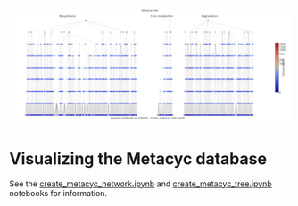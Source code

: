 <p align="left">
  <img src="images/metacyc_tree.png" width="1200",height="500"/>
</p>

# Visualizing the Metacyc database

See the [create_metacyc_network.ipynb](create_metacyc_network.ipynb) and [create_metacyc_tree.ipynb](create_metacyc_tree.ipynb) notebooks for information.
